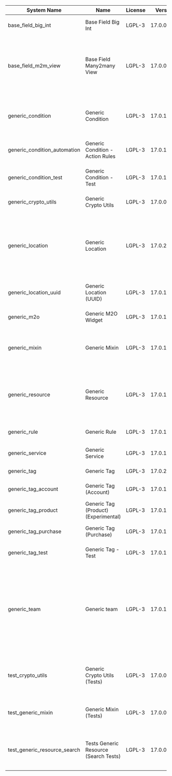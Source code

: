 | System Name | Name | License | Version | Summary | Price |
|---|---|---|---|---|---|
| base_field_big_int | Base Field Big Int | LGPL-3 | 17.0.0.6.0 | BigInt field implementation for Odoo |  |
| base_field_m2m_view | Base Field Many2many View | LGPL-3 | 17.0.0.6.0 | Adds Many2manyView field implementation for Odoo. Useful in cases when m2m relation computed via Postgresql View |  |
| generic_condition | Generic Condition | LGPL-3 | 17.0.1.22.0 | Create generic conditions on which you         can program some logic in Odoo objects |  |
| generic_condition_automation | Generic Condition - Action Rules | LGPL-3 | 17.0.1.5.0 | Generic Conditions (Integration with Action Rules) |  |
| generic_condition_test | Generic Condition - Test | LGPL-3 | 17.0.1.12.0 | Generic Conditions - Tests (do not install manualy) |  |
| generic_crypto_utils | Generic Crypto Utils | LGPL-3 | 17.0.0.8.1 | Technical utils to add encryption to other addons |  |
| generic_location | Generic Location | LGPL-3 | 17.0.2.11.2 | Allows you to make an abstract description of the         objects location relative to the general location         (for example: house3 -> office5 -> room2 -> table5) |  |
| generic_location_uuid | Generic Location (UUID) | LGPL-3 | 17.0.1.8.0 | Generic Location (Add UUID to generic locations) |  |
| generic_m2o | Generic M2O Widget | LGPL-3 | 17.0.1.9.0 | Generic Many2one widget |  |
| generic_mixin | Generic Mixin | LGPL-3 | 17.0.1.81.4 | Technical module with generic mixins, that may help to build other modules |  |
| generic_resource | Generic Resource | LGPL-3 | 17.0.1.51.0 | Provides the ability to create and categorize         various resources that can be used in other Odoo modules. |  |
| generic_rule | Generic Rule | LGPL-3 | 17.0.1.9.0 | Adds new top-level menu 'rules' |  |
| generic_service | Generic Service | LGPL-3 | 17.0.1.30.1 | Create and manage service catalog |  |
| generic_tag | Generic Tag | LGPL-3 | 17.0.2.16.0 | Generic tag management. |  |
| generic_tag_account | Generic Tag (Account) | LGPL-3 | 17.0.1.6.0 | Generic tag integration with account addon |  |
| generic_tag_product | Generic Tag (Product) (Experimental) | LGPL-3 | 17.0.1.6.0 | Generic tag integration with product addon |  |
| generic_tag_purchase | Generic Tag (Purchase) | LGPL-3 | 17.0.1.6.0 | Generic tag integration with purchase addon |  |
| generic_tag_test | Generic Tag - Test | LGPL-3 | 17.0.1.8.0 | Generic Tag - Tests (do not install manualy) |  |
| generic_team | Generic team | LGPL-3 | 17.0.1.21.2 | With this module you can create teams and add         users to them, which allows you to perform group         actions (such as assigning a responsible team         instead of one person) while working with Odoo applications. |  |
| test_crypto_utils | Generic Crypto Utils (Tests) | LGPL-3 | 17.0.0.13.1 | Technical module that have to be used to test Generic Crypto Utils module |  |
| test_generic_mixin | Generic Mixin (Tests) | LGPL-3 | 17.0.0.23.3 | Technical module that have to be used to test Generic Mixin module |  |
| test_generic_resource_search | Tests Generic Resource (Search Tests) | LGPL-3 | 17.0.0.5.0 | Technical module that have to be used to test Generic Resource search cases |  |
